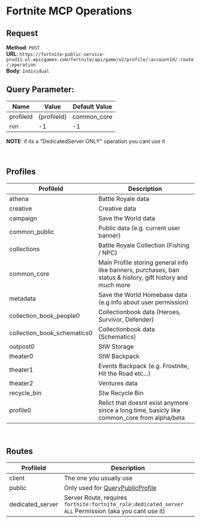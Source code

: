 # Fortnite MCP Operations

## Request

**Method**: `POST` \
**URL**: `https://fortnite-public-service-prod11.ol.epicgames.com/fortnite/api/game/v2/profile/:accountId/:route/:operation` \
**Body**: `Individual`

## Query Parameter:

| Name      | Value       | Default Value |
| --------- | ----------- | ------------- |
| profileId | {profileId} | common_core   |
| rvn       | -1          | -1            |

**NOTE**: if its a "DedicatedServer ONLY" operation you cant use it

<br/>

## Profiles

| ProfileId                   | Description                                                                                                 |
| --------------------------- | ----------------------------------------------------------------------------------------------------------- |
| athena                      | Battle Royale data                                                                                          |
| creative                    | Creative data                                                                                               |
| campaign                    | Save the World data                                                                                         |
| common_public               | Public data (e.g. current user banner)                                                                      |
| collections                 | Battle Royale Collection (Fishing / NPC)                                                                    |
| common_core                 | Main Profile storing general info like banners, purchases, ban status & history, gift history and much more |
| metadata                    | Save the World Homebase data (e.g info about user permission)                                               |
| collection_book_people0     | Collectionbook data (Heroes, Survivor, Defender)                                                            |
| collection_book_schematics0 | Collectionbook data (Schematics)                                                                            |
| outpost0                    | StW Storage                                                                                                 |
| theater0                    | StW Backpack                                                                                                |
| theater1                    | Events Backpack (e.g. Frostnite, Hit the Road etc...)                                                       |
| theater2                    | Ventures data                                                                                               |
| recycle_bin                 | Stw Recycle Bin                                                                                             |
| profile0                    | Relict that doesnt exist anymore since a long time, basicly like common_core from alpha/beta                |

<br/>

## Routes

| ProfileId        | Description                                                                                           |
| ---------------- | ----------------------------------------------------------------------------------------------------- |
| client           | The one you usually use                                                                               |
| public           | Only used for [QueryPublicProfile](./operations/QueryPublicProfile.md)                                |
| dedicated_server | Server Route, requires `fortnite:fortnite_role:dedicated_server ALL` Permission (aka you cant use it) |
